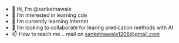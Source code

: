 - 👋 Hi, I’m @sanketnawale
- 👀 I’m interested in learning cde
- 🌱 I’m currently learning Internet
- 💞️ I’m looking to collaborate for learing predication methods with AI 
- 📫 How to reach me .. mail on sanketnawale1206@gmail.com

<!---
sanketnawale/sanketnawale is a ✨ special ✨ repository because its `README.md` (this file) appears on your GitHub profile.
You can click the Preview link to take a look at your changes.
--->
